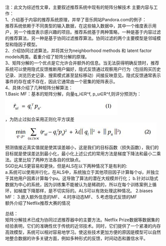 注：此文为综述性文章，主要叙述推荐系统中现有的矩阵分解技术
主要内容与工作：  
1、介绍基于内容的推荐系统原理，并举了音乐网站Pandora.com的例子：  
推荐系统依赖于不同类型的输入数据，在这些输入数据中，其中一个维度表示用户，另一个维度表示感兴趣的项目。推荐系统基于两种策略，一种是基于内容过滤的推荐算法，另一种是基于协同过滤推荐算法。协同过滤的两个主要模型是邻域模型和隐因子模型。  
2、介绍协同过滤算法，并将其分为neighborhood methods 和 latent factor models两类。着重介绍了矩阵分解的原理。  
3、矩阵分解的一个优点是它允许合并额外的信息。当无法获得明确反馈时，推荐系统可以使用隐式反馈推断用户偏好，隐式反馈通过观察用户行为（包括购买历史记录、浏览历史记录、搜索模式甚至鼠标移动）间接反映意见。隐式反馈通常表示事件的存在或不存在，因此它通常由一个密集的矩阵表示。  
4、具体介绍了几种矩阵分解算法：  
1.Basic MF：基本的矩阵分解，向量q_i∈R^f, p_u∈R^f,则评分预测为：  
![Image text](https://github.com/wqf321/recommandation-reading/blob/master/2009-Matrix%20Factorization%20Techniques%20for%20Recommender%20Systems/1.jpg)  
，为防止过拟合采用正则化平方误差  
![Image text](https://github.com/wqf321/recommandation-reading/blob/master/2009-Matrix%20Factorization%20Techniques%20for%20Recommender%20Systems/2.jpg)  
预测值接近真实值就是使其误差越小，这是我们的目标函数（损失函数），我们的目标就是使误差达到最小化，最小化上述公式的常用方法是梯度下降法和最小二乘法。这里比较了两种方法各自的优缺点。  
SGD比ALS更容易和更快，但是ALS在以下两种情况下是有利的:  
a.系统可以使用并行化，在ALS中，系统独立于其他项目因子计算每个qi，并独立于其他用户因素计算每个pu。这导致了算法的潜在大规模并行化；
b.针对以隐式数据为中心的系统，因为训练集不能被认为是稀疏的，所以在每个训练案例上循环，如梯度下降那样，是不切实际的。ALS可以有效处理这种情况。
2.biases MF：
3.嵌入额外信息的MF、
4.时序动态MF、
5.考虑隐式反馈的MF  
额外介绍了Netflix推荐大赛的情况  

总结：  
矩阵分解技术已成为协同过滤推荐器中的主要方法。Netflix Prize数据等数据集的经验表明，它们的准确性优于传统的近邻技术。同时，它们提供了一个紧凑的内存高效模型，系统可以相对容易地学习。使这些技术更加方便的原因是模型可以自然地整合数据的许多关键方面，例如多种形式的反馈，时间动态和置信水平。  


